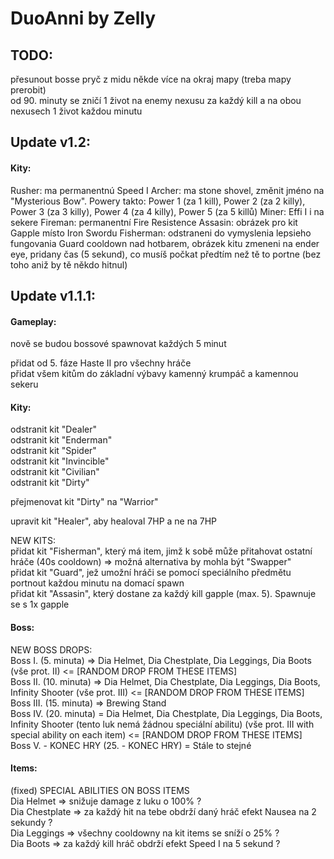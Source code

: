 # DuoAnni by Zelly

## TODO:
přesunout bosse pryč z midu někde více na okraj mapy (treba mapy prerobit) <br>
od 90. minuty se zničí 1 život na enemy nexusu za každý kill a na obou nexusech 1 život každou minutu  <br>
## Update v1.2:
#### Kity:
Rusher: ma permanentnú Speed I
Archer: ma stone shovel, změnit jméno na "Mysterious Bow". Powery takto: Power 1 (za 1 kill), Power 2 (za 2 killy), Power 3 (za 3 killy), Power 4 (za 4 killy), Power 5 (za 5 killů)
Miner: Effi I i na sekere
Fireman: permanentní Fire Resistence
Assasin: obrázek pro kit Gapple místo Iron Swordu
Fisherman: odstraneni do vymyslenia lepsieho fungovania
Guard cooldown nad hotbarem, obrázek kitu zmeneni na ender eye, pridany čas (5 sekund), co musíš počkat předtím než tě to portne (bez toho aniž by tě někdo hitnul)

## Update v1.1.1:
#### Gameplay:
nově se budou bossové spawnovat každých 5 minut <br>

přidat od 5. fáze Haste II pro všechny hráče  <br>
přidat všem kitům do základní výbavy kamenný krumpáč a kamennou sekeru<br>

#### Kity:
odstranit kit "Dealer"  <br>
odstranit kit "Enderman" <br>
odstranit kit "Spider"  <br>
odstranit kit "Invincible" <br>
odstranit kit "Civilian" <br>
odstranit kit "Dirty" <br>

přejmenovat kit "Dirty" na "Warrior" <br>

upravit kit "Healer", aby healoval 7HP a ne na 7HP <br>

NEW KITS:<br>
přidat kit "Fisherman", který má item, jimž k sobě může přitahovat ostatní hráče (40s cooldown) => možná alternativa by mohla být "Swapper" <br>
přidat kit "Guard", jež umožní hráči se pomocí speciálního předmětu portnout každou minutu na domací spawn <br>
přidat kit "Assasin", který dostane za každý kill gapple (max. 5). Spawnuje se s 1x gapple <br>

#### Boss:

NEW BOSS DROPS:<br>
Boss I. (5. minuta) => Dia Helmet, Dia Chestplate, Dia Leggings, Dia Boots (vše prot. II) <= [RANDOM DROP FROM THESE ITEMS] <br>
Boss II. (10. minuta) => Dia Helmet, Dia Chestplate, Dia Leggings, Dia Boots, Infinity Shooter (vše prot. III) <= [RANDOM DROP FROM THESE ITEMS] <br>
Boss III. (15. minuta) => Brewing Stand <br>
Boss IV. (20. minuta) = Dia Helmet, Dia Chestplate, Dia Leggings, Dia Boots, Infinity Shooter (tento luk nemá žádnou speciální abilitu) (vše prot. III with special ability on each item) <= [RANDOM DROP FROM THESE ITEMS] <br>
Boss V. - KONEC HRY (25. - KONEC HRY) = Stále to stejné <br>

#### Items:
(fixed)
SPECIAL ABILITIES ON BOSS ITEMS <br>
Dia Helmet => snižuje damage z luku o 100% ? <br>
Dia Chestplate => za každý hit na tebe obdrží daný hráč efekt Nausea na 2 sekundy ? <br>
Dia Leggings => všechny cooldowny na kit items se sníží o 25% ? <br>
Dia Boots => za každý kill hráč obdrží efekt Speed I na 5 sekund ? <br>